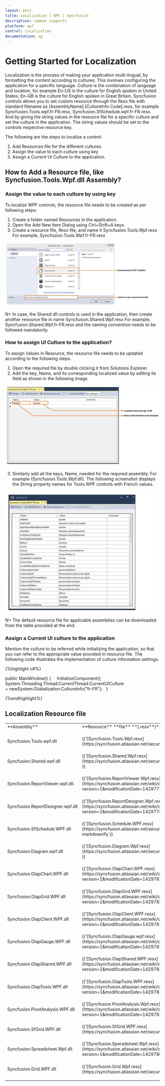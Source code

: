 ```yaml
---
layout: post
title: Localization | WPF | Syncfusion
description: common supports
platform: wpf
control: Localization
documentation: ug
---
```


# Getting Started for Localization

Localization is the process of making your application multi-lingual, by formatting the content according to cultures. This involves configuring the application for a specific language. Culture is the combination of language and location, for example En-US is the culture for English spoken in United States; En-GB is the culture for English spoken in Great Britain. Syncfusion controls allows you to set custom resource through the Resx file with standard filename as [AssemblyName].[CultureInfo Code].resx, for example Syncfusion.Tools.wpf.fr-FR.resx, Syncfusion.SfSchedule.wpf.fr-FR.resx. And by giving the string values in the resource file for a specific culture and set the culture in the application. The string values should be set to the controls respective resource key.

The following are the steps to localize a control:

1. Add Resources file for the different cultures.
2. Assign the value to each culture using key
3. Assign a Current UI Culture to the application.

## How to Add a Resource file, like Syncfusion.Tools.Wpf.dll Assembly?

### Assign the value to each culture by using key


To localize WPF controls, the resource file needs to be created as per following steps:

1. Create a folder named Resources in the application.
2. Open the Add New Item Dialog using Ctrl+Shift+A keys.
3. Create a resource file, Resx file, and name it Syncfusion.Tools.Wpf.resx For example, Syncfusion.Tools.Wpf.fr-FR.resx

![](GettingStarted_images/GettingStarted_img1.jpeg)


N> In case, the Shared dll controls is used in the application, then create another resource file in name Syncfusion.Shared.Wpf.resx For example, Syncfusion.Shared.Wpf.fr-FR.resx and the naming convention needs to be followed mandatorily.

### How to assign UI Culture to the application?

To assign Values in Resource, the resource file needs to be updated according to the following steps.

1. Open the required file by double clicking it from Solutions Explorer.
2. Add the key, Name, and its corresponding localized value by editing its field as shown in the following image.

![](GettingStarted_images/GettingStarted_img2.jpeg)


3. Similarly add all the keys, Name, needed for the required assembly. For example (Syncfusion.Tools.Wpf.dll). The following screenshot displays the String property names for Tools.WPF controls with French values.

![](GettingStarted_images/GettingStarted_img3.jpeg)


N> The default resource file for applicable assemblies can be downloaded from the table provided at the end.

### Assign a Current UI culture to the application

Mention the culture to be referred while initializing the application, so that you can refer to the appropriate value provided in resource file. The following code illustrates the implementation of culture information settings.

{%highlight c#%}

public MainWindow() 
{     
	InitializeComponent();  
   	System.Threading.Thread.CurrentThread.CurrentUICulture = newSystem.Globalization.CultureInfo("fr-FR");   
}
 
{%endhighlight%}

## Localization Resource file

<table>
<tr>
<td>
**Assembly**<br/><br/></td><td>
**Resource** **file** **(.resx**)**<br/><br/></td></tr>
<tr>
<td>
Syncfusion.Tools.wpf.dll<br/><br/></td><td>
{{'[Syncfusion.Tools.Wpf.resx](https://syncfusion.atlassian.net/secure/attachment/197843/Syncfusion.Tools.Wpf.resx#"")'| markdownify }}<br/><br/></td></tr>
<tr>
<td>
Syncfusion.Shared.wpf.dll<br/><br/></td><td>
{{'[Syncfusion.Shared.Wpf.resx](https://syncfusion.atlassian.net/secure/attachment/197842/Syncfusion.Shared.Wpf.resx#"")'| markdownify }}<br/><br/></td></tr>
<tr>
<td>
Syncfusion.ReportViewer.wpf.dll.<br/><br/></td><td>
{{'[Syncfusion.ReportViewer.Wpf.resx](https://syncfusion.atlassian.net/wiki/download/attachments/48955541/Syncfusion.ReportViewer.Wpf.resx?version=1&modificationDate=1429777829642&api=v2#"")'| markdownify }}<br/><br/></td></tr>
<tr>
<td>
Syncfusion.ReportDesigner.wpf.dll<br/><br/></td><td>
{{'[Syncfusion.ReportDesigner.Wpf.resx](https://syncfusion.atlassian.net/wiki/download/attachments/48955541/Syncfusion.ReportDesigner.Wpf.resx?version=1&modificationDate=1429778208537&api=v2#"")'| markdownify }}<br/><br/></td></tr>
<tr>
<td>
Syncfusion.SfSchedule.WPF.dll<br/><br/></td><td>
{{'[Syncfusion.Schedule.WPF.resx](https://syncfusion.atlassian.net/secure/attachment/198894/Syncfusion.Schedule.WPF.resx#"")'| markdownify }}<br/><br/></td></tr>
<tr>
<td>
Syncfusion.Diagram.wpf.dll<br/><br/></td><td>
{{'[Syncfusion.Diagram.Wpf.resx](https://syncfusion.atlassian.net/secure/attachment/198885/Syncfusion.Diagram.Wpf.resx#"")'| markdownify }}<br/><br/></td></tr>
<tr>
<td>
Syncfusion.OlapChart.WPF.dll<br/><br/></td><td>
{{'[Syncfusion.OlapChart.WPF.resx](https://syncfusion.atlassian.net/wiki/download/attachments/48955541/Syncfusion.OlapChart.WPF.resx?version=1&modificationDate=1429782554725&api=v2#"")'| markdownify }}<br/><br/></td></tr>
<tr>
<td>
Syncfusion.OlapGrid.WPF.dll<br/><br/></td><td>
{{'[Syncfusion.OlapGrid.WPF.resx](https://syncfusion.atlassian.net/wiki/download/attachments/48955541/Syncfusion.OlapGrid.WPF.resx?version=1&modificationDate=1429782601212&api=v2#"")'| markdownify }}<br/><br/></td></tr>
<tr>
<td>
Syncfusion.OlapClient.WPF.dll<br/><br/></td><td>
{{'[Syncfusion.OlapClient.WPF.resx](https://syncfusion.atlassian.net/wiki/download/attachments/48955541/Syncfusion.OlapClient.WPF.resx?version=1&modificationDate=1429782644966&api=v2#"")'| markdownify }}<br/><br/></td></tr>
<tr>
<td>
Syncfusion.OlapGauge.WPF.dll<br/><br/></td><td>
{{'[Syncfusion.OlapGauge.wpf.resx](https://syncfusion.atlassian.net/wiki/download/attachments/48955541/Syncfusion.OlapGauge.wpf.resx?version=1&modificationDate=1429782671861&api=v2#"")'| markdownify }}<br/><br/></td></tr>
<tr>
<td>
Syncfusion.OlapShared.WPF.dll<br/><br/></td><td>
{{'[Syncfusion.OlapShared.WPF.resx](https://syncfusion.atlassian.net/wiki/download/attachments/48955541/Syncfusion.OlapShared.WPF.resx?version=1&modificationDate=1429782739175&api=v2#"")'| markdownify }}<br/><br/></td></tr>
<tr>
<td>
Syncfusion.OlapTools.WPF.dll<br/><br/></td><td>
{{'[Syncfusion.OlapTools.WPF.resx](https://syncfusion.atlassian.net/wiki/download/attachments/48955541/Syncfusion.OlapTools.WPF.resx?version=1&modificationDate=1429782790451&api=v2#"")'| markdownify }}<br/><br/></td></tr>
<tr>
<td>
Syncfusion.PivotAnalysis.WPF.dll<br/><br/></td><td>
{{'[Syncfusion.PivotAnalysis.Wpf.resx](https://syncfusion.atlassian.net/wiki/download/attachments/48955541/Syncfusion.PivotAnalysis.Wpf.resx?version=1&modificationDate=1429782815969&api=v2#"")'| markdownify }}<br/><br/></td></tr>
<tr>
<td>
Syncfusion.SfGrid.WPF.dll<br/><br/></td><td>
{{'[Syncfusion.SfGrid.WPF.resx](https://syncfusion.atlassian.net/secure/attachment/198980/Syncfusion.SfGrid.WPF.resx#"")'| markdownify }}<br/><br/></td></tr>
<tr>
<td>
Syncfusion.Spreadsheet.Wpf.dll<br/><br/></td><td>
{{'[Syncfusion.Speradsheet.Wpf.resx](https://syncfusion.atlassian.net/wiki/download/attachments/48955541/Syncfusion.Speradsheet.Wpf.resx?version=1&modificationDate=1429786635340&api=v2#"")'| markdownify }}<br/><br/></td></tr>
<tr>
<td>
Syncfusion.Grid.WPF.dll<br/><br/></td><td>
{{'[Syncfusion.Grid.Wpf.resx](https://syncfusion.atlassian.net/secure/attachment/199075/Syncfusion.Grid.Wpf.resx#"")'| markdownify }}<br/><br/></td></tr>
</table>

